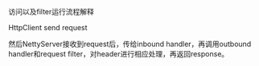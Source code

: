 访问以及filter运行流程解释

HttpClient send request  

然后NettyServer接收到request后，传给inbound handler，再调用outbound handler和request filter，对header进行相应处理，再返回response。  
